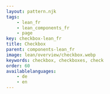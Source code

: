 ```yaml
---
layout: pattern.njk
tags: 
    - lean_fr
    - lean_components_fr
    - page
key: checkbox-lean_fr
title: Checkbox
parent: components-lean_fr
image: lean/overview/checkbox.webp
keywords: checkbox, checkboxes, check
order: 60
availablelanguages: 
    - de
    - en
---
```


